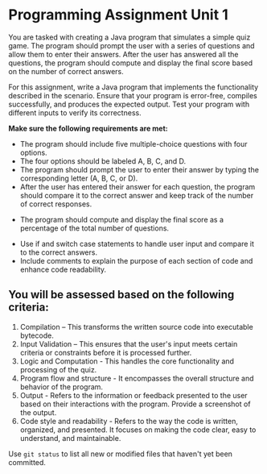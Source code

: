 # Programming Assignment Unit 1

You are tasked with creating a Java program that simulates a simple quiz game. The program should prompt the user with a series of questions and allow them to enter their answers. After the user has answered all the questions, the program should compute and display the final score based on the number of correct answers.

For this assignment, write a Java program that implements the functionality described in the scenario. Ensure that your program is error-free, compiles successfully, and produces the expected output. Test your program with different inputs to verify its correctness.

**Make sure the following requirements are met:**

- The program should include five multiple-choice questions with four options.
- The four options should be labeled A, B, C, and D.
- The program should prompt the user to enter their answer by typing the corresponding letter (A, B, C, or D).
- After the user has entered their answer for each question, the program should compare it to the correct answer and keep track of the number of correct responses.
+ The program should compute and display the final score as a percentage of the total number of questions.
* Use if and switch case statements to handle user input and compare it to the correct answers.
* Include comments to explain the purpose of each section of code and enhance code readability.

## You will be assessed based on the following criteria:
1. Compilation – This transforms the written source code into executable bytecode.
1. Input Validation – This ensures that the user's input meets certain criteria or constraints before it is processed further.
1. Logic and Computation - This handles the core functionality and processing of the quiz.
1. Program flow and structure - It encompasses the overall structure and behavior of the program.
1. Output - Refers to the information or feedback presented to the user based on their interactions with the program. Provide a screenshot of the output.
1. Code style and readability - Refers to the way the code is written, organized, and presented. It focuses on making the code clear, easy to understand, and maintainable.

Use `git status` to list all new or modified files that haven't yet been committed.
